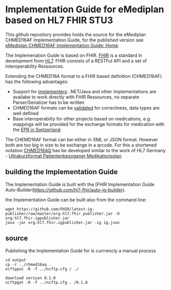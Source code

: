 # Implementation Guide for eMediplan based on HL7 FHIR STU3

This github repository provides holds the source for the eMediplan CHMED16AF Implementation Guide, for the published version see 
[eMediplan CHMED16AF Implementation Guide: Home](http://chmed16af.emediplan.ch/).

The Implemenation Guide is based on FHIR. [FHIR](http://www.hl7.org/fhir) is a standard in development from [HL7](http://www.hl7.org/). FHIR consists of a RESTFul API and a set of interoperability Ressources. 

Extending the CHMED16A format to a FHIR based definition (CHMED16AF) has the following advantages:
* Support for [implementers](http://build.fhir.org/implsupport-module.html): .NET/Java and other implementations are availabe to work directly with FHIR Ressources, no separate Parser/Serializer has to be written
* CHMED16AF formats can be [validated](http://build.fhir.org/validation.html) for correctness, data types are well defined 
* Base interoperabilty for other projects based on medications, e.g. mappings will be provided for the exchange formats for medication with the [EPR in Switzerland](http://www.e-health-suisse.ch/umsetzung/00252/index.html?lang=de).

The CHEMD16AF format can bei either in XML or JSON format. However both are too big in size to be exchange in a qrcode. For this a shortened notation [CHMED16AQ](qrcode.html) has be developed similar to the work of HL7 Germany - [Ultrakurzformat Patientenbezogener Medikationsplan](http://wiki.hl7.de/index.php?title=IG:Ultrakurzformat_Patientenbezogener_Medikationsplan)



## building the Implementation Guide
The Implementation Guide is built with the [FHIR Implementation Guide Auto-Builder(https://github.com/hl7-fhir/auto-ig-builder).

the Implementation Guide can be built also from the command line:

```
wget https://github.com/FHIR/latest-ig-publisher/raw/master/org.hl7.fhir.publisher.jar -O org.hl7.fhir.igpublisher.jar
java -jar org.hl7.fhir.igpublisher.jar -ig ig.json

```


## source
Publishing the Implementation Guide for is currrencly a manual process

```
cd output
cp -r ../chmed16aq .
ncftpput -R -f ../ncftp.cfg / ./
```

```
download version 0.1.0
ncftpget -R -f ../ncftp.cfg . /0.1.0
```